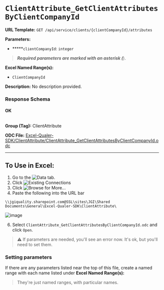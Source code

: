 # `ClientAttribute_GetClientAttributesByClientCompanyId`

**URL Template:**
`GET /api/service/clients/{clientCompanyId}/attributes`

**Parameters:**
- *****`clientCompanyId`: `integer`


> *****Required parameters are marked with an asterisk (*****).

**Excel Named Range(s):**
- `ClientCompanyId`


**Description:**
No description provided.

### Response Schema

#### OK
```json

```

**Group (Tag):**
ClientAttribute

**ODC File:**
[Excel-Qualer-SDK/ClientAttribute/ClientAttribute_GetClientAttributesByClientCompanyId.odc](https://github.com/Johnson-Gage-Inspection-Inc/qualer-sdk-odc/blob/main/Excel-Qualer-SDK/ClientAttribute/ClientAttribute_GetClientAttributesByClientCompanyId.odc)

---

To Use in Excel:
---

1. Go to the ![`Data`](https://github.com/user-attachments/assets/da437a70-57b3-4c5b-bb01-4910ece19ed1)
 tab.
3. Click ![Existing Connections](https://github.com/user-attachments/assets/a2f1ed67-b2e0-4c23-ac90-68c870e60289)
4. Click ![`Browse for More...`](https://github.com/user-attachments/assets/8e698494-6865-41e7-b6fa-043aea81809a)
5. Paste the following into the URL bar
```
\\jgiquality.sharepoint.com@SSL\sites\JGI\Shared Documents\General\Excel-Qualer-SDK\ClientAttribute\
```

![image](https://github.com/user-attachments/assets/1e1a8d87-0377-446d-aaf5-d78562991db3)

6. Select `ClientAttribute_GetClientAttributesByClientCompanyId.odc` and click `Open`.

> ⚠️ If parameters are needed, you'll see an error now. It's ok, but you'll need to set them.

### Setting parameters
If there are any parameters listed near the top of this file, create a named range with each name listed under **Excel Named Range(s):**
> They're just named ranges, with particular names.
